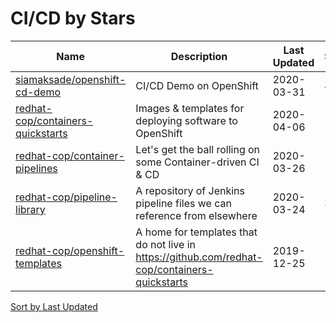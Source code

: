 # CI/CD by Stars

Name | Description | Last Updated | Stars
--- | --- | --- | ---
[siamaksade/openshift-cd-demo](https://github.com/siamaksade/openshift-cd-demo) | CI/CD Demo on OpenShift | 2020-03-31 | 420
[redhat-cop/containers-quickstarts](https://github.com/redhat-cop/containers-quickstarts) | Images & templates for deploying software to OpenShift | 2020-04-06 | 160
[redhat-cop/container-pipelines](https://github.com/redhat-cop/container-pipelines) | Let's get the ball rolling on some Container-driven CI & CD | 2020-03-26 | 100
[redhat-cop/pipeline-library](https://github.com/redhat-cop/pipeline-library) | A repository of Jenkins pipeline files we can reference from elsewhere | 2020-03-24 | 36
[redhat-cop/openshift-templates](https://github.com/redhat-cop/openshift-templates) | A home for templates that do not live in https://github.com/redhat-cop/containers-quickstarts | 2019-12-25 | 17

[Sort by Last Updated](CI_CD.Last%20Updated.md)